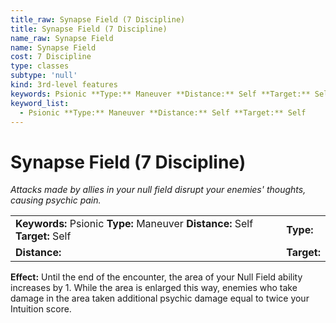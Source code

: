 ```yaml
---
title_raw: Synapse Field (7 Discipline)
title: Synapse Field (7 Discipline)
name_raw: Synapse Field
name: Synapse Field
cost: 7 Discipline
type: classes
subtype: 'null'
kind: 3rd-level features
keywords: Psionic **Type:** Maneuver **Distance:** Self **Target:** Self
keyword_list:
  - Psionic **Type:** Maneuver **Distance:** Self **Target:** Self
---
```


# Synapse Field (7 Discipline)

*Attacks made by allies in your null field disrupt your enemies' thoughts, causing psychic pain.*

|                                                                              |             |
| :--------------------------------------------------------------------------- | :---------- |
| **Keywords:** Psionic **Type:** Maneuver **Distance:** Self **Target:** Self | **Type:**   |
| **Distance:**                                                                | **Target:** |

**Effect:** Until the end of the encounter, the area of your Null Field ability increases by 1. While the area is enlarged this way, enemies who take damage in the area taken additional psychic damage equal to twice your Intuition score.
